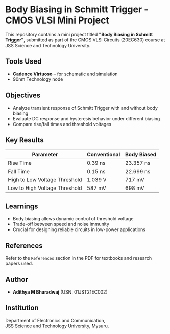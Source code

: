 # Body Biasing in Schmitt Trigger - CMOS VLSI Mini Project

This repository contains a mini project titled **"Body Biasing in Schmitt Trigger"**, submitted as part of the CMOS VLSI Circuits (20EC630) course at JSS Science and Technology University.


##  Tools Used
- **Cadence Virtuoso** – for schematic and simulation
- 90nm Technology node

##  Objectives
- Analyze transient response of Schmitt Trigger with and without body biasing
- Evaluate DC response and hysteresis behavior under different biasing
- Compare rise/fall times and threshold voltages

##  Key Results

| Parameter                       | Conventional | Body Biased |
|-------------------------------|--------------|-------------|
| Rise Time                     | 0.39 ns      | 23.357 ns   |
| Fall Time                     | 0.15 ns      | 22.699 ns   |
| High to Low Voltage Threshold | 1.039 V      | 717 mV      |
| Low to High Voltage Threshold | 587 mV       | 698 mV      |

##  Learnings
- Body biasing allows dynamic control of threshold voltage
- Trade-off between speed and noise immunity
- Crucial for designing reliable circuits in low-power applications

##  References
Refer to the `References` section in the PDF for textbooks and research papers used.

##  Author
- **Adithya M Bharadwaj** (USN: 01JST21EC002)

##  Institution
Department of Electronics and Communication,  
JSS Science and Technology University, Mysuru.
